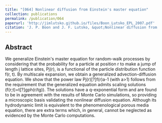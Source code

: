 ```yaml
---
title: "[064] Nonlinear diffusion from Einstein's master equation"
collection: publications
permalink: /publication/064
paperurl: 'http://jimlutsko.github.io/files/Boon_Lutsko_EPL_2007.pdf'
citation: 'J. P. Boon and J. F. Lutsko, &quot;Nonlinear diffusion from Einstein&apos;s master equation&quot;, <i>EuroPhys. Lett.</i>, <strong>80</strong>, 60006 (2007)'
---
```

Abstract
---
We generalize Einstein&apos;s master equation for random-walk processes by considering that the probability for a particle at position r to make a jump of length j lattice sites, Pj(r), is a functional of the particle distribution function f(r, t). By multiscale expansion, we obtain a generalized advection-diffusion equation. We show that the power law Pj(r)[?]f(r)a-1 (with a>1) follows from the requirement that the generalized equation admits scaling solutions (f(r;t)=t[?]gph(r/tg)). The solutions have a q-exponential form and are found to be in agreement with the results of Monte Carlo simulations, so providing a microscopic basis validating the nonlinear diffusion equation. Although its hydrodynamic limit is equivalent to the phenomenological porous media equation, there are extra terms which, in general, cannot be neglected as evidenced by the Monte Carlo computations.

